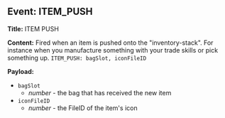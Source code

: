 ## Event: ITEM_PUSH

**Title:** ITEM PUSH

**Content:**
Fired when an item is pushed onto the "inventory-stack". For instance when you manufacture something with your trade skills or pick something up.
`ITEM_PUSH: bagSlot, iconFileID`

**Payload:**
- `bagSlot`
  - *number* - the bag that has received the new item
- `iconFileID`
  - *number* - the FileID of the item's icon